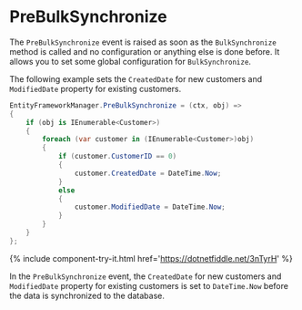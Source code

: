 # PreBulkSynchronize

The `PreBulkSynchronize` event is raised as soon as the `BulkSynchronize` method is called and no configuration or anything else is done before. It allows you to set some global configuration for `BulkSynchronize`. 

The following example sets the `CreatedDate` for new customers and `ModifiedDate` property for existing customers.

```csharp
EntityFrameworkManager.PreBulkSynchronize = (ctx, obj) =>
{
    if (obj is IEnumerable<Customer>)
    {
        foreach (var customer in (IEnumerable<Customer>)obj)
        {
            if (customer.CustomerID == 0)
            {
                customer.CreatedDate = DateTime.Now;
            }
            else
            {
                customer.ModifiedDate = DateTime.Now;
            }
        }
    }
};
```

{% include component-try-it.html href='https://dotnetfiddle.net/3nTyrH' %}

In the `PreBulkSynchronize` event, the `CreatedDate` for new customers and `ModifiedDate` property for existing customers is set to `DateTime.Now` before the data is synchronized to the database.

